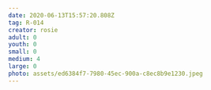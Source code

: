 ```yaml
---
date: 2020-06-13T15:57:20.808Z
tag: R-014
creator: rosie
adult: 0
youth: 0
small: 0
medium: 4
large: 0
photo: assets/ed6384f7-7980-45ec-900a-c8ec8b9e1230.jpeg
---
```


